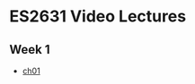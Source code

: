 # ES2631 Video Lectures

## Week 1
- [ch01](https://canvas.nus.edu.sg/courses/81012/pages/week-01?module_item_id=601099)